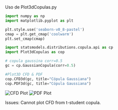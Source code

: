 Uso de Plot3dCopulas.py

```Python
import numpy as np
import matplotlib.pyplot as plt

plt.style.use('seaborn-v0_8-pastel')
cmap = plt.get_cmap('coolwarm')
plt.set_cmap(cmap)

import statsmodels.distributions.copula.api as cp
import Plot3dCopulas as cop

# copula gaussina corr=0.5
gc = cp.GaussianCopula(corr=0.5)

#Plot3D CFD & PDF
cop.CFD3d(gc, title="Cópula Gaussiana")
cop.PDF3d(gc, title="Cópula Gaussiana")
```

![CFD Plot](https://drive.google.com/file/d/1L2f2HCvF6DUfX65cCJsdRss9UFPaGUKo/view?usp=sharing)
![PDF Plot](https://drive.google.com/file/d/1f0EGTKc5zpAmoN12dALj3EGyFTPDBg_F/view?usp=sharing)

Issues:
Cannot plot CFD from t-student copula.
